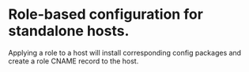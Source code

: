 # Role-based configuration for standalone hosts.

Applying a role to a host will install corresponding config packages
and create a role CNAME record to the host.
